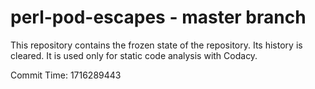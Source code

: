 # perl-pod-escapes - master branch

This repository contains the frozen state of the repository.
Its history is cleared. It is used only for static code
analysis with Codacy.

Commit Time: 1716289443